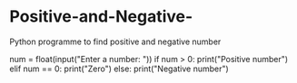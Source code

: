 # Positive-and-Negative-

Python programme to find positive and negative number

num = float(input("Enter a number: "))
if num > 0:
   print("Positive number")
elif num == 0:
   print("Zero")
else:
   print("Negative number")
